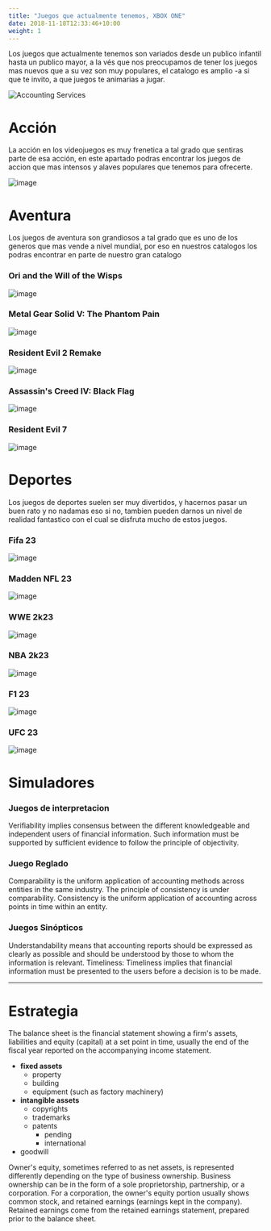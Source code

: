 ```yaml
---
title: "Juegos que actualmente tenemos, XBOX ONE"
date: 2018-11-18T12:33:46+10:00
weight: 1
---
```


Los juegos que actualmente tenemos son variados desde un publico infantil hasta un publico mayor, a la vés que nos preocupamos de tener los juegos mas nuevos que a su vez son muy populares, el catalogo es amplio -a si que te invito, a que juegos te animarias a jugar. 

![Accounting Services](/images/austin-distel-nGc5RT2HmF0-unsplash.jpg)

# Acción

La acción en los videojuegos es muy frenetica a tal grado que sentiras parte de esa acción, en este apartado podras encontrar los juegos de accion que mas intensos y alaves populares que tenemos para ofrecerte.

![image](https://github.com/games-zone/games-zone.github.io/assets/125934637/5f7e985c-0252-4072-a94c-38e820542ead)

# Aventura

Los juegos de aventura son grandiosos a tal grado que es uno de los generos que mas vende a nivel mundial, por eso en nuestros catalogos los podras encontrar en parte de nuestro gran catalogo  

### Ori and the Will of the Wisps

![image](https://github.com/games-zone/games-zone.github.io/assets/125934637/0f962071-1c41-49ce-bce8-d47d34045856)

### Metal Gear Solid V: The Phantom Pain 

![image](https://github.com/games-zone/games-zone.github.io/assets/125934637/5142cb6f-1acf-4a01-8c7c-dded738d6ffb)

### Resident Evil 2 Remake

![image](https://github.com/games-zone/games-zone.github.io/assets/125934637/2d9ceb93-86a6-4114-981d-21961f565680)

### Assassin's Creed IV: Black Flag

![image](https://github.com/games-zone/games-zone.github.io/assets/125934637/ad9c0aee-654f-4b8a-b13d-938b5edd7b26)

### Resident Evil 7

![image](https://github.com/games-zone/games-zone.github.io/assets/125934637/27ee8533-676c-44e8-9e64-cbf32372018a)

# Deportes

Los juegos de deportes suelen ser muy divertidos, y hacernos pasar un buen rato y no nadamas eso si no, tambien pueden darnos un nivel de realidad fantastico con el cual se disfruta mucho de estos juegos.

### Fifa 23

![image](https://github.com/games-zone/games-zone.github.io/assets/125934637/36784d6e-ec2b-49b4-a114-bd437c91014e)

### Madden NFL 23

![image](https://github.com/games-zone/games-zone.github.io/assets/125934637/45d2771e-1a3c-4c2d-8a05-b51ed90f07e2)

### WWE 2k23

![image](https://github.com/games-zone/games-zone.github.io/assets/125934637/768f0f59-3e61-4ff6-be58-dea9d00a70a5)

### NBA 2k23

![image](https://github.com/games-zone/games-zone.github.io/assets/125934637/da4055f5-d649-4163-b969-43f7f10e0897)

### F1 23

![image](https://github.com/games-zone/games-zone.github.io/assets/125934637/98f56083-1162-41cc-868c-420cd1ffeb46)

### UFC 23

![image](https://github.com/games-zone/games-zone.github.io/assets/125934637/35d4861e-dd33-4a2a-a8b1-949ba53b7eb9)

# Simuladores

### Juegos de interpretacion

Verifiability implies consensus between the different knowledgeable and independent users of financial information. Such information must be supported by sufficient evidence to follow the principle of objectivity.

### Juego Reglado 

Comparability is the uniform application of accounting methods across entities in the same industry. The principle of consistency is under comparability. Consistency is the uniform application of accounting across points in time within an entity.

### Juegos Sinópticos

Understandability means that accounting reports should be expressed as clearly as possible and should be understood by those to whom the information is relevant.
Timeliness: Timeliness implies that financial information must be presented to the users before a decision is to be made.

---

# Estrategia

The balance sheet is the financial statement showing a firm's assets, liabilities and equity (capital) at a set point in time, usually the end of the fiscal year reported on the accompanying income statement.

- **fixed assets**
  - property
  - building
  - equipment (such as factory machinery)
- **intangible assets**
  - copyrights
  - trademarks
  - patents
    - pending
    - international
- goodwill

Owner's equity, sometimes referred to as net assets, is represented differently depending on the type of business ownership. Business ownership can be in the form of a sole proprietorship, partnership, or a corporation. For a corporation, the owner's equity portion usually shows common stock, and retained earnings (earnings kept in the company). Retained earnings come from the retained earnings statement, prepared prior to the balance sheet.
